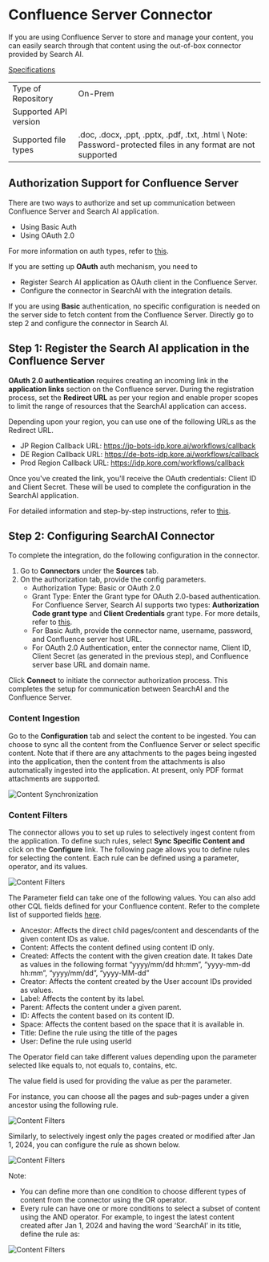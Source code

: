 # Confluence Server Connector

If you are using Confluence Server to store and manage your content, you can easily search through that content using the out-of-box connector provided by Search AI. 

<span style="text-decoration:underline;">Specifications</span>


<table>
  <tr>
   <td>Type of Repository 
   </td>
   <td>On-Prem
   </td>
  </tr>
  <tr>
   <td>Supported API version
   </td>
   <td>
   </td>
  </tr>
  <tr>
   <td>Supported file types
   </td>
   <td>.doc, .docx, .ppt, .pptx, .pdf, .txt, .html \
Note: Password-protected files in any format are not supported
   </td>
  </tr>
</table>

## Authorization Support for Confluence Server

There are two ways to authorize and set up communication between Confluence Server and Search AI application.

* Using Basic Auth
* Using OAuth 2.0

For more information on auth types, refer to [this](../../connector.md). 

If you are setting up **OAuth** auth mechanism, you need to 

* Register Search AI application as OAuth client in the Confluence Server.
* Configure the connector in SearchAI with the integration details.

If you are using **Basic** authentication, no specific configuration is needed on the server side to fetch content from the Confluence Server. Directly go to step 2 and configure the connector in Search AI.

## Step 1: Register the Search AI application in the Confluence Server

**OAuth 2.0 authentication** requires creating an incoming link in the **application links** section on the Confluence server. During the registration process, set the **Redirect URL** as per your region and enable proper scopes to limit the range of resources that the SearchAI application can access.

Depending upon your region, you can use one of the following URLs as the Redirect URL.

* JP Region Callback URL: https://jp-bots-idp.kore.ai/workflows/callback
* DE Region Callback URL: https://de-bots-idp.kore.ai/workflows/callback
* Prod Region Callback URL: https://idp.kore.com/workflows/callback

Once you've created the link, you'll receive the OAuth credentials: Client ID and Client Secret. These will be used to complete the configuration in the SearchAI application. 

For detailed information and step-by-step instructions, refer to [this](https://confluence.atlassian.com/doc/configure-an-incoming-link-1115674733.html). 

## Step 2: Configuring SearchAI Connector

To complete the integration, do the following configuration in the connector. 

1. Go to **Connectors** under the **Sources** tab. 
2. On the authorization tab, provide the config parameters. 
    * Authorization Type: Basic or OAuth 2.0
    * Grant Type: Enter the Grant type for OAuth 2.0-based authentication. For Confluence Server, Search AI supports two types: **Authorization Code grant type** and **Client Credentials** grant type. For more details, refer to [this](../../connectors.md). 
    * For Basic Auth, provide the connector name, username, password, and Confluence server host URL.
    * For OAuth 2.0 Authentication,  enter the connector name, Client ID, Client Secret (as generated in the previous step), and Confluence server base URL and domain name.

Click **Connect** to initiate the connector authorization process. This completes the setup for communication between SearchAI and the Confluence Server.

### Content Ingestion

Go to the **Configuration** tab and select the content to be ingested. You can choose to sync all the content from the Confluence Server or select specific content.  Note that if there are any attachments to the pages being ingested into the application, then the content from the attachments is also automatically ingested into the application. At present, only PDF format attachments are supported.

![Content Synchronization](../images/confluenceserver/content-synchronization.png "Content Synchronization")

### Content Filters

The connector allows you to set up rules to selectively ingest content from the application. To define such rules, select **Sync Specific Content and** click on the **Configure** link. The following page allows you to define rules for selecting the content. Each rule can be defined using a parameter, operator, and its values. 

![Content Filters](../images/confluenceserver/content-filters.png "Content Filters")

The Parameter field can take one of the following values. You can also add other CQL fields defined for your Confluence content. Refer to the complete list of supported fields [here](https://developer.atlassian.com/cloud/confluence/cql-fields/).
  * Ancestor: Affects the direct child pages/content and descendants of the given content IDs as value. 
  * Content: Affects the content defined using content ID only. 
  * Created: Affects the content with the given creation date. It takes Date as values in the following format “yyyy/mm/dd hh:mm”, “yyyy-mm-dd hh:mm”, “yyyy/mm/dd”, “yyyy-MM-dd”
  * Creator: Affects the content created by the User account IDs provided as values. 
  * Label: Affects the content by its label. 
  * Parent: Affects the content under a given parent. 
  * ID: Affects the content based on its content ID. 
  * Space: Affects the content based on the space that it is available in.
  * Title: Define the rule using the title of the pages
  * User: Define the rule using userId 

The Operator field can take different values depending upon the parameter selected like equals to, not equals to, contains, etc. 

The value field is used for providing the value as per the parameter.

For instance, you can choose all the pages and sub-pages under a given ancestor using the following rule. 

![Content Filters](../images/confluenceserver/example1.png "Content Filters")

Similarly, to selectively ingest only the pages created or modified after Jan 1, 2024, you can configure the rule as shown below. 

![Content Filters](../images/confluenceserver/example1.png "Content Filters")

Note:
  * You can define more than one condition to choose different types of content from the connector using the OR operator. 
  * Every rule can have one or more conditions to select a subset of content using the AND operator. For example, to ingest the latest content created after Jan 1, 2024 and having the word ‘SearchAI’ in its title, define the rule as:
  
  ![Content Filters](../images/confluenceserver/example3.png "Content Filters")

